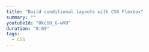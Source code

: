 ```yaml
---
title: "Build conditional layouts with CSS Flexbox"
summary: ""
youtubeId: "OkcUU_G-wVU"
duration: "8:09"
tags:
  - CSS
---
```

